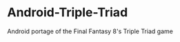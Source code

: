 Android-Triple-Triad
====================

Android portage of the Final Fantasy 8's Triple Triad game 